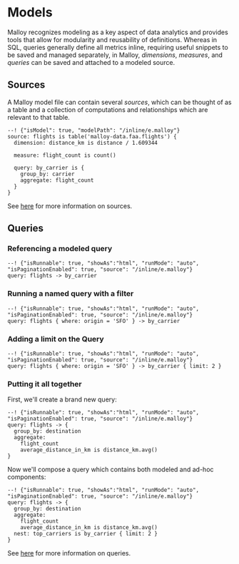 # Models

Malloy recognizes modeling as a key aspect of data analytics and provides tools that allow for modularity and reusability of definitions. Whereas in SQL, queries generally define all metrics inline, requiring useful snippets to be saved and managed separately, in Malloy,
_dimensions_, _measures_, and _queries_ can be saved and attached to a modeled source.

## Sources

A Malloy model file can contain several _sources_, which can be thought of as a table and a collection of computations and relationships which are relevant to that table.

```malloy
--! {"isModel": true, "modelPath": "/inline/e.malloy"}
source: flights is table('malloy-data.faa.flights') {
  dimension: distance_km is distance / 1.609344

  measure: flight_count is count()

  query: by_carrier is {
    group_by: carrier
    aggregate: flight_count
  }
}
```
See [here](source.md) for more information on sources.

## Queries

### Referencing a modeled query
```malloy
--! {"isRunnable": true, "showAs":"html", "runMode": "auto", "isPaginationEnabled": true, "source": "/inline/e.malloy"}
query: flights -> by_carrier
```

### Running a named query with a filter
```malloy
--! {"isRunnable": true, "showAs":"html", "runMode": "auto", "isPaginationEnabled": true, "source": "/inline/e.malloy"}
query: flights { where: origin = 'SFO' } -> by_carrier
```


### Adding a limit on the Query
```malloy
--! {"isRunnable": true, "showAs":"html", "runMode": "auto", "isPaginationEnabled": true, "source": "/inline/e.malloy"}
query: flights { where: origin = 'SFO' } -> by_carrier { limit: 2 }
```

### Putting it all together
First, we'll create a brand new query:
```malloy
--! {"isRunnable": true, "showAs":"html", "runMode": "auto", "isPaginationEnabled": true, "source": "/inline/e.malloy"}
query: flights -> {
  group_by: destination
  aggregate:
    flight_count
    average_distance_in_km is distance_km.avg()
}
```

Now we'll compose a query which contains both modeled and ad-hoc components:

```malloy
--! {"isRunnable": true, "showAs":"html", "runMode": "auto", "isPaginationEnabled": true, "source": "/inline/e.malloy"}
query: flights -> {
  group_by: destination
  aggregate:
    flight_count
    average_distance_in_km is distance_km.avg()
  nest: top_carriers is by_carrier { limit: 2 }
}
```
See [here](query.md) for more information on queries.
